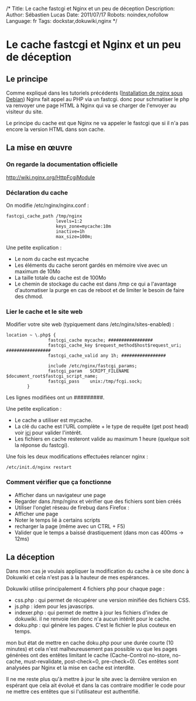 /*
Title: Le cache fastcgi et Nginx et un peu de déception
Description: 
Author: Sébastien Lucas
Date: 2011/07/17
Robots: noindex,nofollow
Language: fr
Tags: dockstar,dokuwiki,nginx
*/
# Le cache fastcgi et Nginx et un peu de déception

## Le principe
Comme expliqué dans les tutoriels précédents ([Installation de nginx sous Debian](/blog/nginx-php-install)) Nginx fait appel au PHP via un fastcgi. donc pour schmatiser le php va renvoyer une page HTML à Nginx qui va se charger de l'envoyer au visiteur du site.

Le principe du cache est que Nginx ne va appeler le fastcgi que si il n'a pas encore la version HTML dans son cache.
## La mise en œuvre

### On regarde la documentation officielle
http://wiki.nginx.org/HttpFcgiModule
### Déclaration du cache

On modifie /etc/nginx/nginx.conf :
```
fastcgi_cache_path /tmp/nginx
                   levels=1:2
                   keys_zone=mycache:10m
                   inactive=1h
                   max_size=100m;
```
Une petite explication : 
*	Le nom du cache est mycache
*	Les éléments du cache seront gardés en mémoire vive avec un maximum de 10Mo
*	La taille totale du cache est de 100Mo
*	Le chemin de stockage du cache est dans /tmp ce qui a l'avantage d'automatiser la purge en cas de reboot et de limiter le besoin de faire des chmod.
### Lier le cache et le site web

Modifier votre site web (typiquement dans /etc/nginx/sites-enabled) :
```
location ~ \.php$ {
                fastcgi_cache mycache; #################
                fastcgi_cache_key $request_method$host$request_uri; #################
                fastcgi_cache_valid any 1h; #################

                include /etc/nginx/fastcgi_params;
                fastcgi_param   SCRIPT_FILENAME  $document_root$fastcgi_script_name;
                fastcgi_pass    unix:/tmp/fcgi.sock;
        }
```

Les lignes modifiées ont un #########.

Une petite explication :
*	Le cache a utiliser est mycache.
*	La clé du cache est l'URL complète + le type de requête (get post head) voir [ici](http://tonykwon.com/tag/fastcgi_cache/) pour valider l'intérêt.
*	Les fichiers en cache resteront valide au maximum 1 heure (quelque soit la réponse du fastcgi).

Une fois les deux modifications effectuées relancer nginx :
```
/etc/init.d/nginx restart
```
### Comment vérifier que ça fonctionne

*	Afficher dans un navigateur une page
*	Regarder dans /tmp/nginx et vérifier que des fichiers sont bien créés
*	Utiliser l'onglet réseau de firebug dans Firefox :
   * Afficher une page
   * Noter le temps lié à certains scripts
   * recharger la page (même avec un CTRL + F5)
   * Valider que le temps a baissé drastiquement (dans mon cas 400ms -> 12ms)
## La déception

Dans mon cas je voulais appliquer la modification du cache à ce site donc à Dokuwiki et cela n'est pas à la hauteur de mes espérances.

Dokuwiki utilise principalement 4 fichiers php pour chaque page :
*	css.php : qui permet de récupérer une version minifiée des fichiers CSS.
*	js.php : idem pour les javascrips.
*	indexer.php : qui permet de mettre à jour les fichiers d'index de dokuwiki. il ne renvoie rien donc n'a aucun intérêt pour le cache.
*	doku.php : qui génère les pages. C'est le fichier le plus couteux en temps.

mon but état de mettre en cache doku.php pour une durée courte (10 minutes) et cela n'est malheureusement pas possible vu que les pages générées ont des entêtes limitant le cache (Cache-Control	no-store, no-cache, must-revalidate, post-check=0, pre-check=0). Ces entêtes sont analysées par Nginx et la mise en cache est interdite.

Il ne me reste plus qu'à mettre à jour le site avec la dernière version en espérant que cela ait évolué et dans la cas contraire modifier le code pour ne mettre ces entêtes que si l'utilisateur est authentifié.







